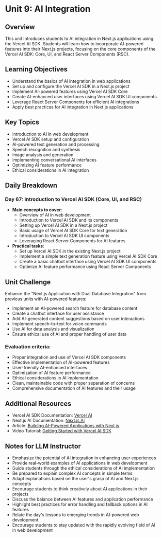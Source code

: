# Unit 9: AI Integration

## Overview
This unit introduces students to AI integration in Next.js applications using the Vercel AI SDK. Students will learn how to incorporate AI-powered features into their Next.js projects, focusing on the core components of the Vercel AI SDK: Core, UI, and React Server Components (RSC).

## Learning Objectives
- Understand the basics of AI integration in web applications
- Set up and configure the Vercel AI SDK in a Next.js project
- Implement AI-powered features using Vercel AI SDK Core
- Create AI-enhanced user interfaces using Vercel AI SDK UI components
- Leverage React Server Components for efficient AI integrations
- Apply best practices for AI integration in Next.js applications

## Key Topics
- Introduction to AI in web development
- Vercel AI SDK setup and configuration
- AI-powered text generation and processing
- Speech recognition and synthesis
- Image analysis and generation
- Implementing conversational AI interfaces
- Optimizing AI feature performance
- Ethical considerations in AI integration

## Daily Breakdown

### Day 67: Introduction to Vercel AI SDK (Core, UI, and RSC)
- **Main concepts to cover**:
  - Overview of AI in web development
  - Introduction to Vercel AI SDK and its components
  - Setting up Vercel AI SDK in a Next.js project
  - Basic usage of Vercel AI SDK Core for text generation
  - Introduction to Vercel AI SDK UI components
  - Leveraging React Server Components for AI features
- **Practical tasks**:
  - Set up Vercel AI SDK in the existing Next.js project
  - Implement a simple text generation feature using Vercel AI SDK Core
  - Create a basic chatbot interface using Vercel AI SDK UI components
  - Optimize AI feature performance using React Server Components

## Unit Challenge
Enhance the "Next.js Application with Dual Database Integration" from previous units with AI-powered features:
- Implement an AI-powered search feature for database content
- Create a chatbot interface for user assistance
- Add AI-generated content suggestions based on user interactions
- Implement speech-to-text for voice commands
- Use AI for data analysis and visualization
- Ensure ethical use of AI and proper handling of user data

### Evaluation criteria:
- Proper integration and use of Vercel AI SDK components
- Effective implementation of AI-powered features
- User-friendly AI-enhanced interfaces
- Optimization of AI feature performance
- Ethical considerations in AI implementation
- Clean, maintainable code with proper separation of concerns
- Comprehensive documentation of AI features and their usage

## Additional Resources
- Vercel AI SDK Documentation: [Vercel AI](https://vercel.com/blog/introducing-the-vercel-ai-sdk)
- Next.js AI Documentation: [Next.js AI](https://nextjs.org/docs/advanced-features/ai)
- Article: [Building AI-Powered Applications with Next.js](https://vercel.com/blog/building-ai-applications-with-nextjs-and-vercel-ai)
- Video Tutorial: [Getting Started with Vercel AI SDK](https://www.youtube.com/watch?v=JxXDpHpVH9M)

## Notes for LLM Instructor
- Emphasize the potential of AI integration in enhancing user experiences
- Provide real-world examples of AI applications in web development
- Guide students through the ethical considerations of AI implementation
- Be prepared to explain complex AI concepts in simple terms
- Adapt explanations based on the user's grasp of AI and Next.js concepts
- Encourage students to think creatively about AI applications in their projects
- Discuss the balance between AI features and application performance
- Highlight best practices for error handling and fallback options in AI features
- Relate the day's lessons to emerging trends in AI-powered web development
- Encourage students to stay updated with the rapidly evolving field of AI in web development
